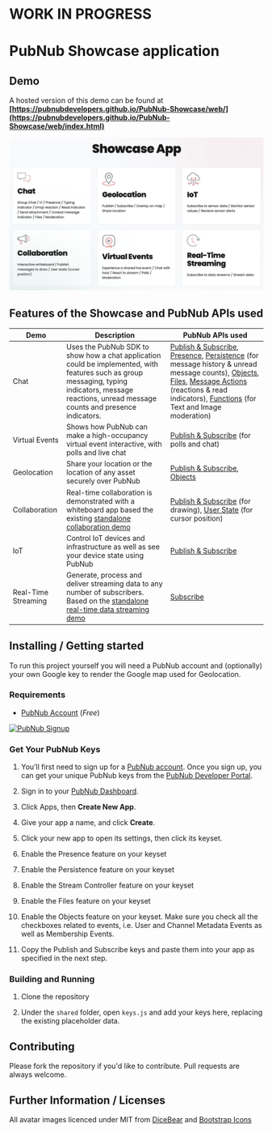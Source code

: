 # WORK IN PROGRESS

# PubNub Showcase application

## Demo

A hosted version of this demo can be found at **[https://pubnubdevelopers.github.io/PubNub-Showcase/web/](https://pubnubdevelopers.github.io/PubNub-Showcase/web/index.html)**

![Screenshot](https://raw.githubusercontent.com/PubNubDevelopers/PubNub-Showcase/main/media/landing.png)

## Features of the Showcase and PubNub APIs used

| Demo | Description | PubNub APIs used |
| ---- | --- | ---------------- |
| Chat | Uses the PubNub SDK to show how a chat application could be implemented, with features such as group messaging, typing indicators, message reactions, unread message counts and presence indicators. |  [Publish & Subscribe](https://www.pubnub.com/docs/sdks/javascript/api-reference/publish-and-subscribe), [Presence](https://www.pubnub.com/docs/sdks/javascript/api-reference/presence), [Persistence](https://www.pubnub.com/docs/sdks/javascript/api-reference/storage-and-playback) (for message history & unread message counts), [Objects](https://www.pubnub.com/docs/sdks/javascript/api-reference/objects), [Files](https://www.pubnub.com/docs/sdks/javascript/api-reference/files), [Message Actions](https://www.pubnub.com/docs/sdks/javascript/api-reference/message-actions)  (reactions & read indicators), [Functions](https://www.pubnub.com/docs/general/serverless/functions/overview) (for Text and Image moderation)  |
| Virtual Events | Shows how PubNub can make a high-occupancy virtual event interactive, with polls and live chat | [Publish & Subscribe](https://www.pubnub.com/docs/sdks/javascript/api-reference/publish-and-subscribe)  (for polls and chat) |
| Geolocation | Share your location or the location of any asset securely over PubNub | [Publish & Subscribe](https://www.pubnub.com/docs/sdks/javascript/api-reference/publish-and-subscribe), [Objects](https://www.pubnub.com/docs/sdks/javascript/api-reference/objects) |
| Collaboration | Real-time collaboration is demonstrated with a whiteboard app based the existing [standalone collaboration demo](https://www.pubnub.com/demos/codoodler-collaboration-demo/) | [Publish & Subscribe](https://www.pubnub.com/docs/sdks/javascript/api-reference/publish-and-subscribe)  (for drawing), [User State](https://www.pubnub.com/docs/sdks/javascript/api-reference/presence#user-state) (for cursor position) |
| IoT | Control IoT devices and infrastructure as well as see your device state using PubNub | [Publish & Subscribe](https://www.pubnub.com/docs/sdks/javascript/api-reference/publish-and-subscribe) |
| Real-Time Streaming | Generate, process and deliver streaming data to any number of subscribers.  Based on the [standalone real-time data streaming demo](https://www.pubnub.com/demos/real-time-data-streaming/) | [Subscribe](https://www.pubnub.com/docs/sdks/javascript/api-reference/publish-and-subscribe) |



## Installing / Getting started

To run this project yourself you will need a PubNub account and (optionally) your own Google key to render the Google map used for Geolocation.

### Requirements
- [PubNub Account](#pubnub-account) (*Free*)

<a href="https://dashboard.pubnub.com/signup">
	<img alt="PubNub Signup" src="https://i.imgur.com/og5DDjf.png" width=260 height=97/>
</a>

### Get Your PubNub Keys

1. You’ll first need to sign up for a [PubNub account](https://dashboard.pubnub.com/signup/). Once you sign up, you can get your unique PubNub keys from the [PubNub Developer Portal](https://admin.pubnub.com/).

1. Sign in to your [PubNub Dashboard](https://admin.pubnub.com/).

1. Click Apps, then **Create New App**.

1. Give your app a name, and click **Create**.

1. Click your new app to open its settings, then click its keyset.

1. Enable the Presence feature on your keyset

1. Enable the Persistence feature on your keyset

1. Enable the Stream Controller feature on your keyset

1. Enable the Files feature on your keyset

1. Enable the Objects feature on your keyset.  Make sure you check all the checkboxes related to events, i.e. User and Channel Metadata Events as well as Membership Events.

1. Copy the Publish and Subscribe keys and paste them into your app as specified in the next step.

### Building and Running

1. Clone the repository

1. Under the `shared` folder, open `keys.js` and add your keys here, replacing the existing placeholder data.

## Contributing
Please fork the repository if you'd like to contribute. Pull requests are always welcome. 

## Further Information / Licenses

All avatar images licenced under MIT from [DiceBear](https://dicebear.com/) and [Bootstrap Icons](https://icons.getbootstrap.com/) 